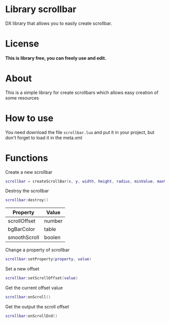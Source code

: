 # Library scrollbar
DX library that allows you to easily create scrollbar.

# License
#### This is library free, you can freely use and edit.

# About
This is a simple library for create scrollbars which allows easy creation of some resources

# How to use
You need download the file ```scrollbar.lua``` and put it in your project, but don't forget to load it in the meta.xml

# Functions
Create a new scrollbar
```lua
scrollbar = createScrollBar(x, y, width, height, radius, minValue, maxValue, postGUI)
```

Destroy the scrollbar
```lua
scrollbar:destroy()
```

| Property     | Value |
| ----------- | ----------- |
| scrollOffset      | number       |
| bgBarColor   | table        |
| smoothScroll   | boolen        |

Change a property of scrollbar
```lua
scrollbar:setProperty(property, value)
```

Set a new offset
```lua
scrollbar:setScrollOffset(value)
```

Get the current offset value
```lua
scrollbar:onScroll()
```

Get the output the scroll offset
```lua
scrollbar:onScrollEnd()
```
